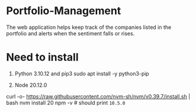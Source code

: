 # Portfolio-Management
The web application helps keep track of the companies listed in the portfolio and alerts when the sentiment falls or rises.

# Need to install
1. Python 3.10.12 and pip3
sudo apt install -y python3-pip

2. Node 20.12.0

curl -o- https://raw.githubusercontent.com/nvm-sh/nvm/v0.39.7/install.sh | bash
nvm install 20
npm -v # should print `10.5.0`
